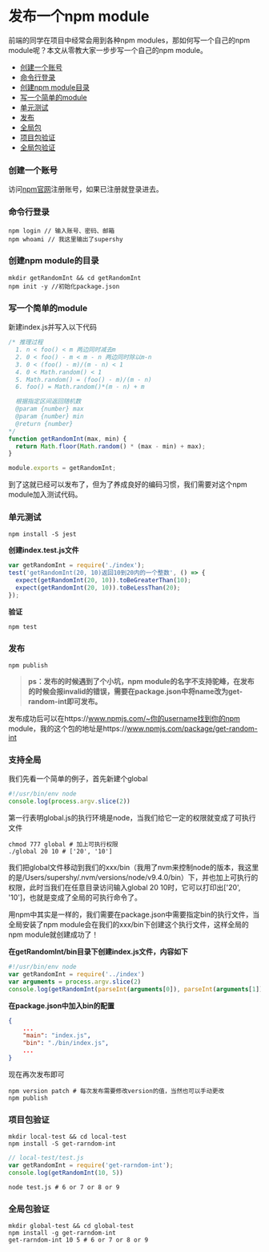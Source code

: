 # 发布一个npm module

前端的同学在项目中经常会用到各种npm modules，那如何写一个自己的npm module呢？本文从零教大家一步步写一个自己的npm module。

* [创建一个账号](#account)
* [命令行登录](#login)
* [创建npm module目录](#create)
* [写一个简单的module](#write)
* [单元测试](#test)
* [发布](#publish)
* [全局包](#global)
* [项目包验证](#local-test)
* [全局包验证](#global-test)

### <a name="account"></a>创建一个账号

访问[npm官网](https://www.npmjs.com/)注册账号，如果已注册就登录进去。

### <a name="login"></a>命令行登录

```shell
npm login // 输入账号、密码、邮箱
npm whoami // 我这里输出了supershy
```

### <a name="create"></a>创建npm module的目录

```shell
mkdir getRandomInt && cd getRandomInt
npm init -y //初始化package.json
```

### <a name="write"></a>写一个简单的module

新建index.js并写入以下代码

```javascript
/* 推理过程
  1. n < foo() < m 两边同时减去m
  2. 0 < foo() - m < m - n 两边同时除以m-n
  3. 0 < (foo() - m)/(m - n) < 1
  4. 0 < Math.random() < 1
  5. Math.random() = (foo() - m)/(m - n)
  6. foo() = Math.random()*(m - n) + m

  根据指定区间返回随机数
  @param {number} max
  @param {number} min
  @return {number}
*/
function getRandomInt(max, min) {
  return Math.floor(Math.random() * (max - min) + max);
}

module.exports = getRandomInt;
```

到了这就已经可以发布了，但为了养成良好的编码习惯，我们需要对这个npm module加入测试代码。

### <a name="test"></a>单元测试

```
npm install -S jest
```

**创建index.test.js文件**

```javascript
var getRandomInt = require('./index');
test('getRandomInt(20, 10)返回10到20内的一个整数', () => {
  expect(getRandomInt(20, 10)).toBeGreaterThan(10);
  expect(getRandomInt(20, 10)).toBeLessThan(20);
});
```

**验证**

```shell
npm test
```

### <a name="publish"></a>发布

```shell
npm publish
```

> **ps：发布的时候遇到了个小坑，npm module的名字不支持驼峰，在发布的时候会报invalid的错误，需要在package.json中将name改为get-random-int即可发布。**

发布成功后可以在https://www.npmjs.com/~你的username找到你的npm module，我的这个包的地址是https://www.npmjs.com/package/get-random-int

### <a name="global"></a>支持全局

我们先看一个简单的例子，首先新建个global

```javascript
#!/usr/bin/env node
console.log(process.argv.slice(2))
```

第一行表明global.js的执行环境是node，当我们给它一定的权限就变成了可执行文件

```shell
chmod 777 global # 加上可执行权限
./global 20 10 # ['20', '10']
```

我们把global文件移动到我们的xxx/bin（我用了nvm来控制node的版本，我这里的是/Users/supershy/.nvm/versions/node/v9.4.0/bin）下，并也加上可执行的权限，此时当我们在任意目录访问输入global 20 10时，它可以打印出['20', '10']，也就是变成了全局的可执行命令了。

用npm中其实是一样的，我们需要在package.json中需要指定bin的执行文件，当全局安装了npm module会在我们的xxx/bin下创建这个执行文件，这样全局的npm module就创建成功了！

**在getRandomInt/bin目录下创建index.js文件，内容如下**

```javascript
#!/usr/bin/env node
var getRandomInt = require('../index')
var arguments = process.argv.slice(2)
console.log(getRandomInt(parseInt(arguments[0]), parseInt(arguments[1])))
```

**在package.json中加入bin的配置**

```json
{
    ...
    "main": "index.js",
    "bin": "./bin/index.js",
    ...
}
```

现在再次发布即可

```shell
npm version patch # 每次发布需要修改version的值，当然也可以手动更改
npm publish
```

### <a name="local-test"></a>项目包验证

```shell
mkdir local-test && cd local-test
npm install -S get-rarndom-int
```

```javascript
// local-test/test.js
var getRandomInt = require('get-rarndom-int');
console.log(getRandomInt(10, 5))
```

```shell
node test.js # 6 or 7 or 8 or 9
```

### <a name="global-test"></a>全局包验证

```shell
mkdir global-test && cd global-test
npm install -g get-rarndom-int
get-rarndom-int 10 5 # 6 or 7 or 8 or 9
```